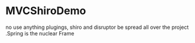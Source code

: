 # MVCShiroDemo
no use anything plugings, shiro and disruptor be spread all over the project  .Spring is the nuclear Frame
